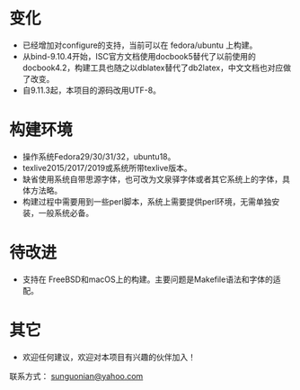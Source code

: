 
# 变化
* 已经增加对configure的支持，当前可以在 fedora/ubuntu 上构建。
* 从bind-9.10.4开始，ISC官方文档使用docbook5替代了以前使用的docbook4.2，构建工具也随之以dblatex替代了db2latex，中文文档也对应做了改变。
* 自9.11.3起，本项目的源码改用UTF-8。

# 构建环境
* 操作系统Fedora29/30/31/32，ubuntu18。
* texlive2015/2017/2019或系统所带texlive版本。
* 缺省使用系统自带思源字体，也可改为文泉驿字体或者其它系统上的字体，具体方法略。
* 构建过程中需要用到一些perl脚本，系统上需要提供perl环境，无需单独安装，一般系统必备。

# 待改进
* 支持在 FreeBSD和macOS上的构建。主要问题是Makefile语法和字体的适配。

# 其它
* 欢迎任何建议，欢迎对本项目有兴趣的伙伴加入！

联系方式： sunguonian@yahoo.com
